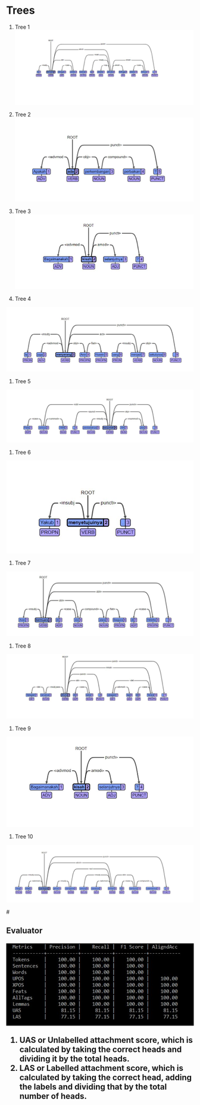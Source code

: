 # <h1> Trees 
  1. Tree 1
  ![Image of Sentence 1](https://github.com/sadiphil/Pictures/blob/main/Sentence1.JPG)
  
  1. Tree 2
  ![Image of Sentence 2](https://github.com/sadiphil/Pictures/blob/main/Sentence2.JPG)
  
  1. Tree 3
  ![Image of Sentence 3](https://github.com/sadiphil/Pictures/blob/main/Sentence3.JPG)
  
  1. Tree 4
  
  ![Image of Sentence 4](https://github.com/sadiphil/Pictures/blob/main/Sentence4.JPG)
  
  1. Tree 5
  
  ![Image of Sentence 5](https://github.com/sadiphil/Pictures/blob/main/Sentence5.JPG)
  
  1. Tree 6
  
  ![Image of Sentence 6](https://github.com/sadiphil/Pictures/blob/main/Sentence6.JPG)

  1. Tree 7
  
  ![Image of Sentence 7](https://github.com/sadiphil/Pictures/blob/main/Sentence7.JPG) 
 
  1. Tree 8
  
  ![Image of Sentence 8](https://github.com/sadiphil/Pictures/blob/main/Sentence8.JPG)

  1. Tree 9
  
  ![Image of Sentence 9](https://github.com/sadiphil/Pictures/blob/main/Sentence9.JPG)

  1. Tree 10
  
  ![Image of Sentence 10](https://github.com/sadiphil/Pictures/blob/main/Sentence10.JPG)
  
  #<h2> Evaluator
  
  ![Image of Evalutor Output Table](https://github.com/sadiphil/Pictures/blob/main/Evaluator.JPG)
  
  1. UAS or Unlabelled attachment score, which is calculated by taking the correct heads and dividing it by the total heads.
  1. LAS or Labelled attachment score, which is calculated by taking the correct head, adding the labels and dividing that by the total number of heads. 
  
